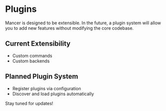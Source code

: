 # Plugins

Mancer is designed to be extensible. In the future, a plugin system will allow you to add new features without modifying the core codebase.

## Current Extensibility
- Custom commands
- Custom backends

## Planned Plugin System
- Register plugins via configuration
- Discover and load plugins automatically

Stay tuned for updates!
